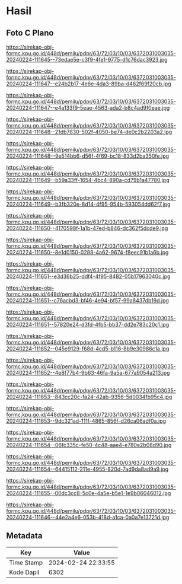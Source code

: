 # Hasil

## Foto C Plano

https://sirekap-obj-formc.kpu.go.id/448d/pemilu/pdpr/63/72/03/10/03/6372031003035-20240224-111645--73edae5e-c3f9-4fe1-9775-d1c76dac3923.jpg

https://sirekap-obj-formc.kpu.go.id/448d/pemilu/pdpr/63/72/03/10/03/6372031003035-20240224-111647--e24b2b17-4e6e-4da3-89ba-d462f69f20cb.jpg

https://sirekap-obj-formc.kpu.go.id/448d/pemilu/pdpr/63/72/03/10/03/6372031003035-20240224-111647--e4a133f9-5eae-4563-ada2-b8c4ad9f0eae.jpg

https://sirekap-obj-formc.kpu.go.id/448d/pemilu/pdpr/63/72/03/10/03/6372031003035-20240224-111648--21db7830-502f-4050-be74-de0c2b2203a2.jpg

https://sirekap-obj-formc.kpu.go.id/448d/pemilu/pdpr/63/72/03/10/03/6372031003035-20240224-111648--9e514bb6-d56f-4f69-bc18-833d2ba350fe.jpg

https://sirekap-obj-formc.kpu.go.id/448d/pemilu/pdpr/63/72/03/10/03/6372031003035-20240224-111649--b59a33ff-1654-4bc4-890a-cd79b1a47780.jpg

https://sirekap-obj-formc.kpu.go.id/448d/pemilu/pdpr/63/72/03/10/03/6372031003035-20240224-111649--b3fb320e-8d14-4f95-954b-593054dd62f7.jpg

https://sirekap-obj-formc.kpu.go.id/448d/pemilu/pdpr/63/72/03/10/03/6372031003035-20240224-111650--4170598f-1a1b-47ed-b846-dc362f5dcde9.jpg

https://sirekap-obj-formc.kpu.go.id/448d/pemilu/pdpr/63/72/03/10/03/6372031003035-20240224-111650--8e1d0150-0288-4a62-9674-f8eec91b1a6b.jpg

https://sirekap-obj-formc.kpu.go.id/448d/pemilu/pdpr/63/72/03/10/03/6372031003035-20240224-111651--e3d36b25-ddf4-4f95-8482-05b17963040c.jpg

https://sirekap-obj-formc.kpu.go.id/448d/pemilu/pdpr/63/72/03/10/03/6372031003035-20240224-111651--c76acbd3-bf46-4e94-bf57-99a8437db19d.jpg

https://sirekap-obj-formc.kpu.go.id/448d/pemilu/pdpr/63/72/03/10/03/6372031003035-20240224-111651--57820e24-d3fd-4fb5-bb37-dd2e783c20c1.jpg

https://sirekap-obj-formc.kpu.go.id/448d/pemilu/pdpr/63/72/03/10/03/6372031003035-20240224-111652--045e9129-f68d-4cd5-b116-8b9e30986c1a.jpg

https://sirekap-obj-formc.kpu.go.id/448d/pemilu/pdpr/63/72/03/10/03/6372031003035-20240224-111652--4e8f77b4-9b63-46fa-9a5a-677a9054a213.jpg

https://sirekap-obj-formc.kpu.go.id/448d/pemilu/pdpr/63/72/03/10/03/6372031003035-20240224-111653--843cc20c-fa24-42ab-9356-5d0034fb95c4.jpg

https://sirekap-obj-formc.kpu.go.id/448d/pemilu/pdpr/63/72/03/10/03/6372031003035-20240224-111653--9dc321ad-111f-4865-856f-d26ca06adf0a.jpg

https://sirekap-obj-formc.kpu.go.id/448d/pemilu/pdpr/63/72/03/10/03/6372031003035-20240224-111654--06fc335c-fe50-4c48-aae4-e780e2b08d90.jpg

https://sirekap-obj-formc.kpu.go.id/448d/pemilu/pdpr/63/72/03/10/03/6372031003035-20240224-111654--64415112-211e-4955-820d-7ad9da8ad9a9.jpg

https://sirekap-obj-formc.kpu.go.id/448d/pemilu/pdpr/63/72/03/10/03/6372031003035-20240224-111655--00dc3cc8-5c0e-4a5e-b5e1-1e9b06046012.jpg

https://sirekap-obj-formc.kpu.go.id/448d/pemilu/pdpr/63/72/03/10/03/6372031003035-20240224-111646--44e2a4e6-053b-418d-a1ca-0a0a7e13721d.jpg


## Metadata

| Key        | Value               |
| ---------- | ------------------- |
| Time Stamp | 2024-02-24 22:33:55 |
| Kode Dapil | 6302                |



